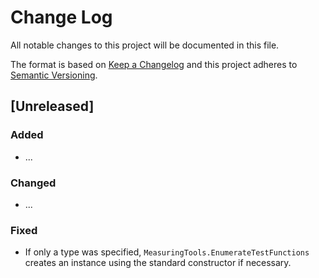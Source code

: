 ﻿# Change Log

All notable changes to this project will be documented in this file.

The format is based on [Keep a Changelog](http://keepachangelog.com/) and this project adheres to [Semantic Versioning](http://semver.org/).

## [Unreleased]
### Added
- ...
### Changed
- ...
### Fixed
- If only a type was specified, `MeasuringTools.EnumerateTestFunctions` creates an instance using the standard constructor if necessary.
